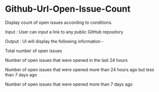 # Github-Url-Open-Issue-Count
Display count of open issues according to conditions.

Input : User can input a link to any public GitHub repository

Output : UI will display the following information -

Total number of open issues

Number of open issues that were opened in the last 24 hours

Number of open issues that were opened more than 24 hours ago but less than 7 days ago

Number of open issues that were opened more than 7 days ago

